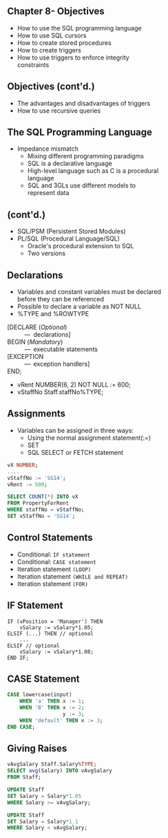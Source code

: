 

<div class="slide" class="objectives">
  <h2>Chapter 8- Objectives</h2>  
  <ul>
    <li>How to use the SQL programming language</li>
    <li>How to use SQL cursors</li>
    <li>How to create stored procedures</li>
    <li>How to create triggers</li>
    <li>How to use triggers to enforce integrity
    </br>constraints</li>
  </ul>
</div>

<div class="cont" class="objectives">
  <h2>Objectives (cont'd.)</h2>
  <ul>
    <li>The advantages and disadvantages of triggers</li>
    <li>How to use recursive queries</li>
  </ul>
</div>

<div class="slide" id="4">
  <h2>The SQL Programming Language</h2>
  <ul>
    <li>Impedance mismatch
      <ul>
        <li>Mixing different programming paradigms</li>
        <li>SQL is a declarative language</li>
        <li>High-level language such as C is a procedural
        </br>language</li>
        <li>SQL and 3GLs use different models to
    </br>represent data</li>
      </ul>
    </li>
  </ul>
</div>

<div class="slide" id="5">
  <h2>(cont'd.)</h2>
  <ul>
    <li>SQL/PSM (Persistent Stored Modules)</li>
    <li>PL/SQL (Procedural Language/SQL)
      <ul>
        <li>Oracle's procedural extension to SQL</li>
        <li>Two versions</li>
      </ul>
    </li>
  </ul>
</div>

<div class="slide" id="6">
  <h2>Declarations</h2>
  <ul>
    <li>Variables and constant variables must be declared
    </br>before they can be referenced</li>
    <li>Possible to declare a variable as NOT NULL</li>
    <li>%TYPE and %ROWTYPE</li>
  </ul>
</div>

<div class="slide" id="figure00">
<dl>
  <dt>[DECLARE (<i>Optional</i>)</dt>
  <dd>&#8212;&ensp;declarations]</dd>
  <dt>BEGIN (<i>Mandatory</i>)</dt> 
  <dd>&#8212;&ensp;executable statements</dd>
  <dt>[EXCEPTION</dt>
  <dd>&#8212;&ensp;exception handlers]</dd>
  <dt>END;</dt>
  </dl>
</div>                     

<div class="slide" id="8">
  <ul>
    <li>vRent NUMBER(6, 2) NOT NULL := 600;</li>
    <li>vStaffNo Staff.staffNo%TYPE;</li>
  </ul>
</div>

<div class="slide" id="9">
  <h2>Assignments</h2>
  <ul>
    <li>Variables can be assigned in three ways:
      <ul>
        <li>Using the normal assignment statement(:=)</li>
        <li>SET</li>
        <li>SQL SELECT or FETCH statement</li>
      </ul>
    </li>
  </ul>
</div>

``` sql
vX NUMBER;
....
vStaffNo := 'SG14';
vRent := 500;

SELECT COUNT(*) INTO vX
FROM PropertyForRent
WHERE staffNo = vStaffNo;
SET vStaffNo = 'SG14';
```

<div class="slide" id="11">
  <h2>Control Statements</h2>
  <ul>
    <li>Conditional: <code>IF statement</code></li>
    <li>Conditional: <code>CASE statement</code></li>
    <li>Iteration statement <code>(LOOP)</code></li>
    <li>Iteration statement <code>(WHILE and REPEAT)</code></li>
    <li>Iteration statement <code>(FOR)</code></li>
  </ul>
</div>


## IF Statement
``` mssql
IF (vPosition = 'Manager') THEN
    vSalary := vSalary*1.05;
ELSIF (...) THEN // optional
    ...
ELSIF // optional
    vSalary := vSalary*1.08;
END IF;
```

## CASE Statement
``` sql
CASE lowercase(input)
    WHEN 'a' THEN x := 1;
    WHEN 'B' THEN x := 2;
                  y := 3;
    WHEN 'default' THEN x := 3;
END CASE;
```

## Giving Raises
``` sql
vAvgSalary Staff.Salary%TYPE;
SELECT avg(Salary) INTO vAvgSalary
FROM Staff;

UPDATE Staff
SET Salary = Salary*1.05
WHERE Salary >= vAvgSalary;

UPDATE Staff
SET Salary = Salary*1.1
WHERE Salary < vAvgSalary;
```
